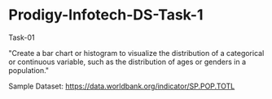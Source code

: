 # Prodigy-Infotech-DS-Task-1
Task-01

"Create a bar chart or histogram to visualize the distribution of a categorical or continuous variable, such as the distribution of ages or genders in a population."

Sample Dataset:
https://data.worldbank.org/indicator/SP.POP.TOTL
